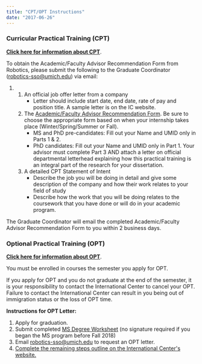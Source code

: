 ```yaml
---
title: "CPT/OPT Instructions"
date: "2017-06-26"
---
```


### Curricular Practical Training (CPT)

[**Click here for information about CPT**](http://www.internationalcenter.umich.edu/immig/fvisa/f_cpt.html).

To obtain the Academic/Faculty Advisor Recommendation Form from Robotics, please submit the following to the Graduate Coordinator (robotics-sso@umich.edu) via email: 

1. 1. An official job offer letter from a company
        - Letter should include start date, end date, rate of pay and position title. A sample letter is on the IC website.
    2. The [Academic/Faculty Advisor Recommendation Form](https://career.engin.umich.edu/career/international-students/). Be sure to choose the appropriate form based on when your internship takes place (Winter/Spring/Summer or Fall).
        - MS and PhD pre-candidates: Fill out your Name and UMID only in Parts 1 & 2. 
        - PhD candidates: Fill out your Name and UMID only in Part 1. Your advisor must complete Part 3 AND attach a letter on official departmental letterhead explaining how this practical training is an integral part of the research for your dissertation.
    3. A detailed CPT Statement of Intent
        - Describe the job you will be doing in detail and give some description of the company and how their work relates to your field of study
        - Describe how the work that you will be doing relates to the coursework that you have done or will do in your academic program.

The Graduate Coordinator will email the completed Academic/Faculty Advisor Recommendation Form to you within 2 business days.

### Optional Practical Training (OPT)

[**Click here for information about OPT**](http://www.internationalcenter.umich.edu/immig/fvisa/f_opt.html).

You must be enrolled in courses the semester you apply for OPT.

If you apply for OPT and you do not graduate at the end of the semester, it is your responsibility to contact the International Center to cancel your OPT. Failure to contact the International Center can result in you being out of immigration status or the loss of OPT time.

**Instructions for OPT Letter:**

1. Apply for graduation.
2. Submit completed [MS Degree Worksheet](http://robotics.umich.edu/wp-content/uploads/sites/33/2018/09/MS-degree-worksheet.xlsx) (no signature required if you began the MS program before Fall 2018)
3. Email robotics-sso@umich.edu to request an OPT letter.
4. [Complete the remaining steps outline on the International Center's website.](http://www.internationalcenter.umich.edu/immig/fvisa/f_opt.html)
